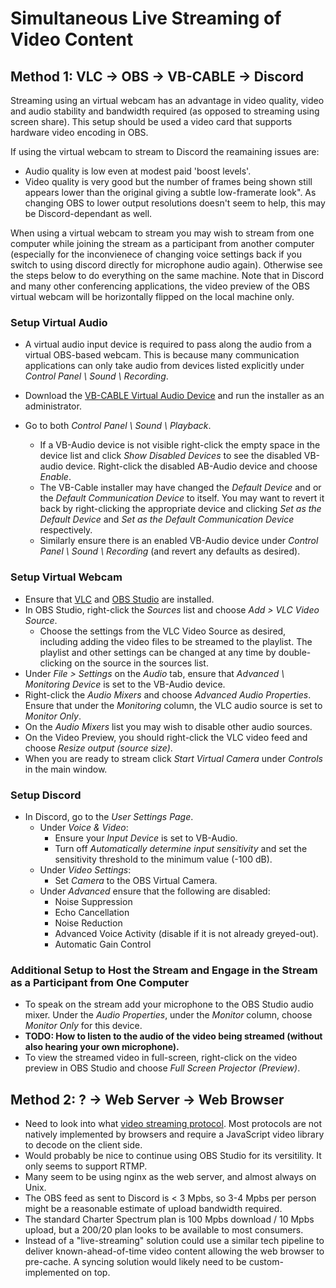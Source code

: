 # Simultaneous Live Streaming of Video Content

## Method 1: VLC -> OBS -> VB-CABLE -> Discord
Streaming using an virtual webcam has an advantage in video quality, video and audio stability and bandwidth required (as opposed to streaming using screen share). This setup should be used a video card that supports hardware video encoding in OBS.

If using the virtual webcam to stream to Discord the reamaining issues are:
* Audio quality is low even at modest paid 'boost levels'.
* Video quality is very good but the number of frames being shown still appears lower than the original giving a subtle low-framerate look". As changing OBS to lower output resolutions doesn't seem to help, this may be Discord-dependant as well.

When using a virtual webcam to stream you may wish to stream from one computer while joining the stream as a participant from another computer (especially for the inconvienece of changing voice settings back if you switch to using discord directly for microphone audio again). Otherwise see the steps below to do everything on the same machine. Note that in Discord and many other conferencing applications, the video preview of the OBS virtual webcam will be horizontally flipped on the local machine only.

### Setup Virtual Audio
* A virtual audio input device is required to pass along the audio from a virtual OBS-based webcam. This is because many communication applications can only take audio from devices listed explicitly under *Control Panel \ Sound \ Recording*.
* Download the [VB-CABLE Virtual Audio Device](https://vb-audio.com/Cable/) and run the installer as an administrator.

* Go to both *Control Panel \ Sound \ Playback*. 
  * If a VB-Audio device is not visible right-click the empty space in the device list and click *Show Disabled Devices* to see the disabled VB-audio device. Right-click the disabled AB-Audio device and choose *Enable*. 
  * The VB-Cable installer may have changed the *Default Device* and or the *Default Communication Device* to itself. You may want to revert it back by right-clicking the appropriate device and clicking *Set as the Default Device* and *Set as the Default Communication Device* respectively.
  * Similarly ensure there is an enabled VB-Audio device under *Control Panel \ Sound \ Recording* (and revert any defaults as desired).

### Setup Virtual Webcam
* Ensure that [VLC](https://www.videolan.org/vlc/) and [OBS Studio](https://obsproject.com/) are installed.
* In OBS Studio, right-click the *Sources* list and choose *Add > VLC Video Source*. 
  * Choose the settings from the VLC Video Source as desired, including adding the video files to be streamed to the playlist. The playlist and other settings can be changed at any time by double-clicking on the source in the sources list.
* Under *File > Settings* on the *Audio* tab, ensure that *Advanced \ Monitoring Device* is set to the VB-Audio device.
* Right-click the *Audio Mixers* and choose  *Advanced Audio Properties*. Ensure that under the *Monitoring* column, the VLC audio source is set to *Monitor Only*.
* On the *Audio Mixers* list you may wish to disable other audio sources.
* On the Video Preview, you should right-click the VLC video feed and choose *Resize output (source size)*.
* When you are ready to stream click *Start Virtual Camera* under *Controls* in the main window.

### Setup Discord
* In Discord, go to the *User Settings Page*.
  * Under *Voice & Video*:
    * Ensure your *Input Device* is set to VB-Audio.
    * Turn off *Automatically determine input sensitivity* and set the sensitivity threshold to the minimum value (-100 dB).
  * Under *Video Settings*:
    * Set *Camera* to the OBS Virtual Camera.
  * Under *Advanced* ensure that the following are disabled:
    * Noise Suppression
    * Echo Cancellation
    * Noise Reduction
    * Advanced Voice Activity (disable if it is not already greyed-out).
    * Automatic Gain Control
    
### Additional Setup to Host the Stream and Engage in the Stream as a Participant from One Computer 
* To speak on the stream add your microphone to the OBS Studio audio mixer. Under the *Audio Properties*, under the *Monitor* column, choose *Monitor Only* for this device.
* **TODO: How to listen to the audio of the video being streamed (without also hearing your own microphone).**
* To view the streamed video in full-screen, right-click on the video preview in OBS Studio and choose *Full Screen Projector (Preview)*.

## Method 2: ? -> Web Server -> Web Browser
* Need to look into what [video streaming protocol](https://www.wowza.com/blog/streaming-protocols). Most protocols are not natively implemented by browsers and require a JavaScript video library to decode on the client side.
* Would probably be nice to continue using OBS Studio for its versitility. It only seems to support RTMP.
* Many seem to be using nginx as the web server, and almost always on Unix.
* The OBS feed as sent to Discord is < 3 Mpbs, so 3-4 Mpbs per person might be a reasonable estimate of upload bandwidth required.
* The standard Charter Spectrum plan is 100 Mpbs download / 10 Mpbs upload, but a 200/20 plan looks to be available to most consumers.
* Instead of a "live-streaming" solution could use a similar tech pipeline to deliver known-ahead-of-time video content allowing the web browser to pre-cache. A syncing solution would likely need to be custom-implemented on top.
